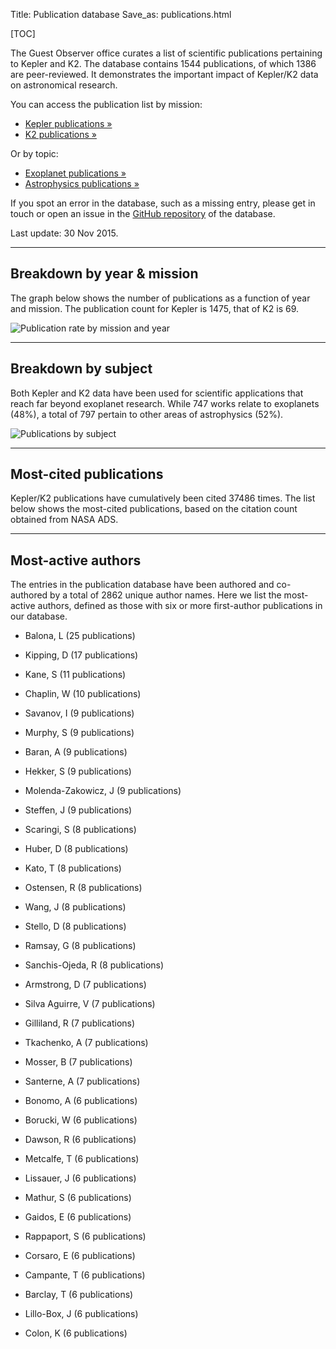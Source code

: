 Title: Publication database
Save_as: publications.html

[TOC]

The Guest Observer office curates a list of scientific publications
pertaining to Kepler and K2.
The database contains 1544 publications,
of which 1386 are peer-reviewed.
It demonstrates the important impact of Kepler/K2 data
on astronomical research.

You can access the publication list by mission:

 * <a href="kpub-kepler.html">Kepler publications &raquo;</a>
 * <a href="kpub-k2.html">K2 publications &raquo;</a>

Or by topic:

 * <a href="kpub-exoplanets.html">Exoplanet publications &raquo;</a>
 * <a href="kpub-astrophysics.html">Astrophysics publications &raquo;</a>

If you spot an error in the database, such as a missing entry,
please get in touch or open an issue in the <a href="https://github.com/KeplerGO/kpub">GitHub repository</a> of the database.

Last update: 30 Nov 2015.

<hr/>

## Breakdown by year & mission

The graph below shows the number of publications as a function
of year and mission.
The publication count for Kepler is 1475,
that of K2 is 69.

![Publication rate by mission and year]({filename}/images/kpub/kpub-publication-rate.png)

<hr/>

## Breakdown by subject

Both Kepler and K2 data have been used for scientific applications
that reach far beyond exoplanet research.
While 747 works relate to exoplanets
(48%),
a total of 797
pertain to other areas of astrophysics
(52%).


![Publications by subject]({filename}/images/kpub/kpub-piechart.png)

<hr/>

## Most-cited publications

Kepler/K2 publications have cumulatively been cited
37486 times.
The list below shows the most-cited publications,
based on the citation count obtained from NASA ADS.

<hr/>

<!-- 
## Most-read publications

The read count shown below is obtained from the ADS API
and indicates the number of times the article has been downloaded
within the last 90 days.

<hr/>

-->

## Most-active authors

The entries in the publication database have been authored and co-authored
by a total of 2862 unique author names.
Here we list the most-active authors, defined as those with six or more first-author publications in our database.


 * Balona, L (25 publications)

 * Kipping, D (17 publications)

 * Kane, S (11 publications)

 * Chaplin, W (10 publications)

 * Savanov, I (9 publications)

 * Murphy, S (9 publications)

 * Baran, A (9 publications)

 * Hekker, S (9 publications)

 * Molenda-Zakowicz, J (9 publications)

 * Steffen, J (9 publications)

 * Scaringi, S (8 publications)

 * Huber, D (8 publications)

 * Kato, T (8 publications)

 * Ostensen, R (8 publications)

 * Wang, J (8 publications)

 * Stello, D (8 publications)

 * Ramsay, G (8 publications)

 * Sanchis-Ojeda, R (8 publications)

 * Armstrong, D (7 publications)

 * Silva Aguirre, V (7 publications)

 * Gilliland, R (7 publications)

 * Tkachenko, A (7 publications)

 * Mosser, B (7 publications)

 * Santerne, A (7 publications)

 * Bonomo, A (6 publications)

 * Borucki, W (6 publications)

 * Dawson, R (6 publications)

 * Metcalfe, T (6 publications)

 * Lissauer, J (6 publications)

 * Mathur, S (6 publications)

 * Gaidos, E (6 publications)

 * Rappaport, S (6 publications)

 * Corsaro, E (6 publications)

 * Campante, T (6 publications)

 * Barclay, T (6 publications)

 * Lillo-Box, J (6 publications)

 * Colon, K (6 publications)
